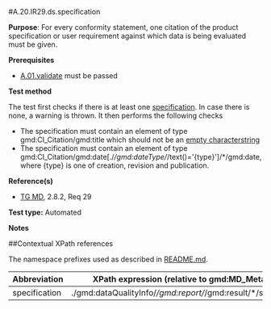 #A.20.IR29.ds.specification

**Purpose**: For every conformity statement, one citation of the product specification or user requirement against which data is being evaluated must be given.

**Prerequisites**
* [A.01.validate](A.01.validate.md) must be passed

**Test method**

The test first checks if there is at least one [specification](#specification). In case there is none, a warning is thrown.
It then performs the following checks
*	The specification must contain an element of type gmd:CI_Citation/gmd:title which should not be an [empty characterstring](./README.md#emptychar)
*	The specification must contain an element of type gmd:CI_Citation/gmd:date[./*/gmd:dateType/*/text()='{type}']/*/gmd:date, where {type} is one of creation, revision and publication.

**Reference(s)**

* [TG MD](./README.md#ref_TG_MD), 2.8.2, Req 29

**Test type:** Automated

**Notes**

##Contextual XPath references

The namespace prefixes used as described in [README.md](./README.md#namespaces).

Abbreviation                                   |  XPath expression (relative to gmd:MD_Metadata)
-----------------------------------------------| -------------------------------------------------------------------------
<a name="specification"></a> specification    | ./gmd:dataQualityInfo/*/gmd:report/*/gmd:result/*/specification
